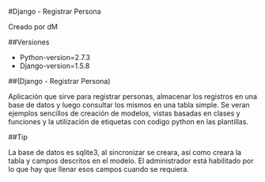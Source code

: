 #Django - Registrar Persona

Creado por dM

##Versiones
- Python-version=2.7.3
- Django-version=1.5.8

##(Django - Registrar Persona)

Aplicación que sirve para registrar
personas, almacenar los registros en
una base de datos y luego consultar
los mismos en una tabla simple.
Se veran ejemplos sencillos de creación
de modelos, vistas basadas en clases
y funciones y la utilización de
etiquetas con codigo python en las
 plantillas.

##Tip

La base de datos es sqlite3, al
sincronizar se creara, así como
creara la tabla y campos descritos
en el modelo. El administrador está
habilitado por lo que hay que llenar
esos campos cuando se requiera.

